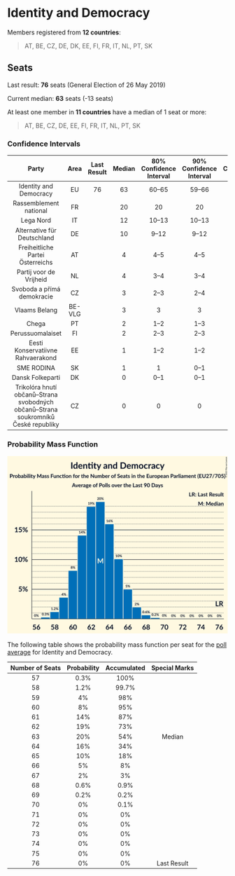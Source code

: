 # Identity and Democracy

Members registered from **12 countries**:

> AT, BE, CZ, DE, DK, EE, FI, FR, IT, NL, PT, SK

## Seats

Last result: **76** seats (General Election of 26 May 2019)

Current median: **63** seats (-13 seats)

At least one member in **11 countries** have a median of 1 seat or more:

> AT, BE, CZ, DE, EE, FI, FR, IT, NL, PT, SK

### Confidence Intervals

| Party | Area | Last Result | Median | 80% Confidence Interval | 90% Confidence Interval | 95% Confidence Interval | 99% Confidence Interval |
|:-----:|:----:|:-----------:|:------:|:-----------------------:|:-----------------------:|:-----------------------:|:-----------------------:|
| Identity and Democracy | EU | 76 | 63 | 60–65 | 59–66 | 59–67 | 58–68 |
| Rassemblement national | FR | | 20 | 20 | 20 | 20 | 20 |
| Lega Nord | IT | | 12 | 10–13 | 10–13 | 10–13 | 9–14 |
| Alternative für Deutschland | DE | | 10 | 9–12 | 9–12 | 9–13 | 9–14 |
| Freiheitliche Partei Österreichs | AT | | 4 | 4–5 | 4–5 | 4–5 | 3–5 |
| Partij voor de Vrijheid | NL | | 4 | 3–4 | 3–4 | 3–4 | 2–4 |
| Svoboda a přímá demokracie | CZ | | 3 | 2–3 | 2–4 | 2–4 | 2–4 |
| Vlaams Belang | BE-VLG | | 3 | 3 | 3 | 3 | 2–3 |
| Chega | PT | | 2 | 1–2 | 1–3 | 1–3 | 1–3 |
| Perussuomalaiset | FI | | 2 | 2–3 | 2–3 | 2–3 | 2–3 |
| Eesti Konservatiivne Rahvaerakond | EE | | 1 | 1–2 | 1–2 | 1–2 | 1–2 |
| SME RODINA | SK | | 1 | 1 | 0–1 | 0–2 | 0–2 |
| Dansk Folkeparti | DK | | 0 | 0–1 | 0–1 | 0–1 | 0–1 |
| Trikolóra hnutí občanů–Strana svobodných občanů–Strana soukromníků České republiky | CZ | | 0 | 0 | 0 | 0 | 0 |

### Probability Mass Function

![Graph with seats probability mass function not yet produced](average-2022-07-31-seats-pmf-identityanddemocracy.png "Seats Probability Mass Function")

The following table shows the probability mass function per seat for the [poll average](average-2022-07-31.html) for Identity and Democracy.

| Number of Seats | Probability | Accumulated | Special Marks |
|:---------------:|:-----------:|:-----------:|:-------------:|
| 57 | 0.3% | 100% |  |
| 58 | 1.2% | 99.7% |  |
| 59 | 4% | 98% |  |
| 60 | 8% | 95% |  |
| 61 | 14% | 87% |  |
| 62 | 19% | 73% |  |
| 63 | 20% | 54% | Median |
| 64 | 16% | 34% |  |
| 65 | 10% | 18% |  |
| 66 | 5% | 8% |  |
| 67 | 2% | 3% |  |
| 68 | 0.6% | 0.9% |  |
| 69 | 0.2% | 0.2% |  |
| 70 | 0% | 0.1% |  |
| 71 | 0% | 0% |  |
| 72 | 0% | 0% |  |
| 73 | 0% | 0% |  |
| 74 | 0% | 0% |  |
| 75 | 0% | 0% |  |
| 76 | 0% | 0% | Last Result |


